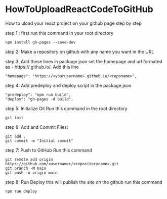 # HowToUploadReactCodeToGitHub
How to uload your react project on your github page step by step

step 1 : first run this command in your root directory

    npm install gh-pages --save-dev

step 2:  Make a repository on github with any name you want in the URL

step 3: Add these lines in package.json set the homepage and url formated as - https://<username>.github.io/<repository-name>.     Add this line 

    "homepage": "https://<yourusername>.github.io/<reponame>",

step 4: Add predeploy and deploy script in the package.json

    "predeploy": "npm run build",
    "deploy": "gh-pages -d build",

step 5: Initialize Git  Run this command in the root directory

    git init

step 6: Add and Commit Files:

    git add .
    git commit -m "Initial commit"

step 7: Push to GitHub  Run this command

    git remote add origin https://github.com/<username>/<repositoryname>.git
    git branch -M main
    git push -u origin main

step 8: Run Deploy this will publish the site on the github run this command

    npm run deploy
